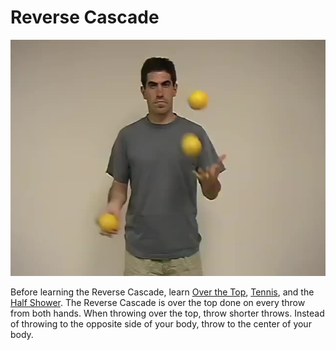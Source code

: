 # Reverse Cascade

![ReverseCascade](/site/videos/poster/reversecascade.jpg)

Before learning the Reverse Cascade, learn [Over the Top](/site/en/overthetop/README.md), [Tennis](/site/en/tennis/README.md), and the [Half Shower](/site/en/halfshower/README.md). The Reverse Cascade is over the top done on every throw from both hands. When throwing over the top, throw shorter throws. Instead of throwing to the opposite side of your body, throw to the center of your body.


